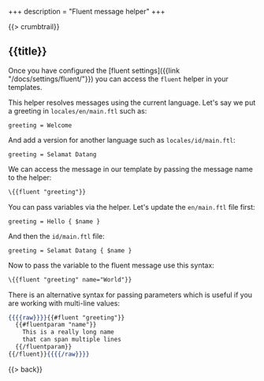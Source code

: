 +++
description = "Fluent message helper"
+++

{{> crumbtrail}}

## {{title}}

Once you have configured the [fluent settings]({{link "/docs/settings/fluent/"}}) you can access the `fluent` helper in your templates.

This helper resolves messages using the current language. Let's say we put a greeting in `locales/en/main.ftl` such as:

```
greeting = Welcome
```

And add a version for another language such as `locales/id/main.ftl`:

```
greeting = Selamat Datang
```

We can access the message in our template by passing the message name to the helper:

```handlebars
\{{fluent "greeting"}}
```

You can pass variables via the helper. Let's update the `en/main.ftl` file first:

```
greeting = Hello { $name }
```

And then the `id/main.ftl` file:

```
greeting = Selamat Datang { $name }
```

Now to pass the variable to the fluent message use this syntax:

```handlebars
\{{fluent "greeting" name="World"}}
```

There is an alternative syntax for passing parameters which is useful if you are working with multi-line values:

```handlebars
{{{{raw}}}}{{#fluent "greeting"}}
  {{#fluentparam "name"}}
    This is a really long name
    that can span multiple lines
  {{/fluentparam}}
{{/fluent}}{{{{/raw}}}}
```

{{> back}}
